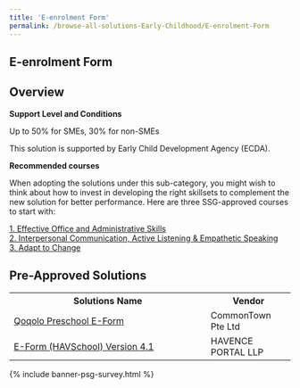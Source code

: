 ```yaml
---
title: 'E-enrolment Form'
permalink: /browse-all-solutions-Early-Childhood/E-enrolment-Form
---
```


## E-enrolment Form
## Overview

**Support Level and Conditions**

Up to 50% for SMEs, 30% for non-SMEs

This solution is supported by Early Child Development Agency (ECDA).

**Recommended courses**

When adopting the solutions under this sub-category, you might wish to think about how to invest in developing the right skillsets to complement the new solution for better performance. Here are three SSG-approved courses to start with:

<a href='https://skillsfuture.gobusiness.gov.sg/course-directory/courses/TGS-2020503896'  target='_blank' rel='noopener'>1. Effective Office and Administrative Skills</a><br>
<a href='https://skillsfuture.gobusiness.gov.sg/course-directory/courses/TGS-2020000399'  target='_blank' rel='noopener'>2. Interpersonal Communication, Active Listening & Empathetic Speaking</a><br>
<a href='https://skillsfuture.gobusiness.gov.sg/course-directory/courses/TGS-2020505601'  target='_blank' rel='noopener'>3. Adapt to Change</a><br>

## Pre-Approved Solutions

<table>
<tr>
<th style='width: auto;'><b>Solutions Name</b></th>
<th style='width: 30%;'><b>Vendor</b></th>
</tr>
<tr>
<td><a href='/productivity-solutions-grant/solutionrepo/199905781M-Qoqolo-PrSCH-EForm-EC' target='_blank'>Qoqolo Preschool E-Form</a><br></td>
<td>CommonTown Pte Ltd</td>
</tr>
<tr>
<td><a href='/productivity-solutions-grant/solutionrepo/T14LL1727F-EForm-HAVSCH-v-41-EC' target='_blank'>E-Form (HAVSchool) Version 4.1</a><br></td>
<td>HAVENCE PORTAL LLP</td>
</tr>
</table>

{% include banner-psg-survey.html %}
